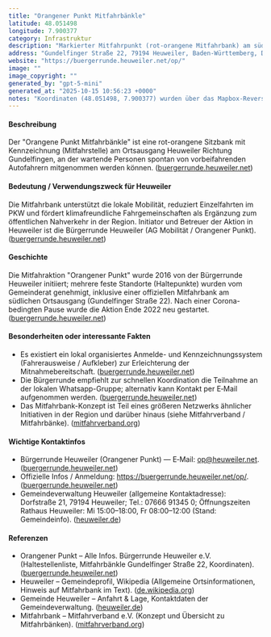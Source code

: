 ```yaml
---
title: "Orangener Punkt Mitfahrbänkle"
latitude: 48.051498
longitude: 7.900377
category: Infrastruktur
description: "Markierter Mitfahrpunkt (rot-orangene Mitfahrbank) am südlichen Ortsausgang von Heuweiler zur spontanen Bildung von Fahrgemeinschaften."
address: "Gundelfinger Straße 22, 79194 Heuweiler, Baden-Württemberg, Deutschland"
website: "https://buergerrunde.heuweiler.net/op/"
image: ""
image_copyright: ""
generated_by: "gpt-5-mini"
generated_at: "2025-10-15 10:56:23 +0000"
notes: "Koordinaten (48.051498, 7.900377) wurden über das Mapbox-Reverse-Geocoding-Tool verifiziert; offizielle Informationen und Haltestellenliste stammen von der Bürgerrunde Heuweiler. Kein frei verfügbares Direktbild (≥300×300 px) für die spezifische Mitfahrbank gefunden; Feld 'image' daher leer."
---
```


#### Beschreibung
Der "Orangene Punkt Mitfahrbänkle" ist eine rot-orangene Sitzbank mit Kennzeichnung (Mitfahrstelle) am Ortsausgang Heuweiler Richtung Gundelfingen, an der wartende Personen spontan von vorbeifahrenden Autofahrern mitgenommen werden können. ([buergerrunde.heuweiler.net](https://buergerrunde.heuweiler.net/op/))

#### Bedeutung / Verwendungszweck für Heuweiler
Die Mitfahrbank unterstützt die lokale Mobilität, reduziert Einzelfahrten im PKW und fördert klimafreundliche Fahrgemeinschaften als Ergänzung zum öffentlichen Nahverkehr in der Region. Initiator und Betreuer der Aktion in Heuweiler ist die Bürgerrunde Heuweiler (AG Mobilität / Orangener Punkt). ([buergerrunde.heuweiler.net](https://buergerrunde.heuweiler.net/op/))

#### Geschichte
Die Mitfahraktion "Orangener Punkt" wurde 2016 von der Bürgerrunde Heuweiler initiiert; mehrere feste Standorte (Haltepunkte) wurden vom Gemeinderat genehmigt, inklusive einer offiziellen Mitfahrbank am südlichen Ortsausgang (Gundelfinger Straße 22). Nach einer Corona-bedingten Pause wurde die Aktion Ende 2022 neu gestartet. ([buergerrunde.heuweiler.net](https://buergerrunde.heuweiler.net/op/))

#### Besonderheiten oder interessante Fakten
- Es existiert ein lokal organisiertes Anmelde- und Kennzeichnungssystem (Fahrerausweise / Aufkleber) zur Erleichterung der Mitnahmebereitschaft. ([buergerrunde.heuweiler.net](https://buergerrunde.heuweiler.net/op/))  
- Die Bürgerrunde empfiehlt zur schnellen Koordination die Teilnahme an der lokalen Whatsapp-Gruppe; alternativ kann Kontakt per E‑Mail aufgenommen werden. ([buergerrunde.heuweiler.net](https://buergerrunde.heuweiler.net/op/))  
- Das Mitfahrbank-Konzept ist Teil eines größeren Netzwerks ähnlicher Initiativen in der Region und darüber hinaus (siehe Mitfahrverband / Mitfahrbänke). ([mitfahrverband.org](https://mitfahrverband.org/mitfahrbaenke/?utm_source=openai))

#### Wichtige Kontaktinfos
- Bürgerrunde Heuweiler (Orangener Punkt) — E‑Mail: op@heuweiler.net. ([buergerrunde.heuweiler.net](https://buergerrunde.heuweiler.net/op/))  
- Offizielle Infos / Anmeldung: https://buergerrunde.heuweiler.net/op/. ([buergerrunde.heuweiler.net](https://buergerrunde.heuweiler.net/op/))  
- Gemeindeverwaltung Heuweiler (allgemeine Kontaktadresse): Dorfstraße 21, 79194 Heuweiler; Tel.: 07666 91345 0; Öffnungszeiten Rathaus Heuweiler: Mi 15:00–18:00, Fr 08:00–12:00 (Stand: Gemeindeinfo). ([heuweiler.de](https://www.heuweiler.de/unsere-gemeinde/ortsbroschuere))

#### Referenzen
- Orangener Punkt – Alle Infos. Bürgerrunde Heuweiler e.V. (Haltestellenliste, Mitfahrbänkle Gundelfinger Straße 22, Koordinaten). ([buergerrunde.heuweiler.net](https://buergerrunde.heuweiler.net/op/))  
- Heuweiler – Gemeindeprofil, Wikipedia (Allgemeine Ortsinformationen, Hinweis auf Mitfahrbank im Text). ([de.wikipedia.org](https://de.wikipedia.org/wiki/Heuweiler?utm_source=openai))  
- Gemeinde Heuweiler – Anfahrt & Lage, Kontaktdaten der Gemeindeverwaltung. ([heuweiler.de](https://www.heuweiler.de/unsere-gemeinde/ortsbroschuere))  
- Mitfahrbank – Mitfahrverband e.V. (Konzept und Übersicht zu Mitfahrbänken). ([mitfahrverband.org](https://mitfahrverband.org/mitfahrbaenke/?utm_source=openai))